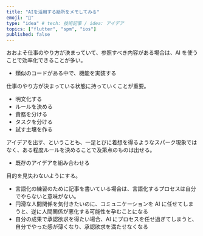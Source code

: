 ```yaml
---
title: "AIを活用する勘所をメモしてみる"
emoji: "🫧"
type: "idea" # tech: 技術記事 / idea: アイデア
topics: ["flutter", "spm", "ios"]
published: false
---
```


おおよそ仕事のやり方が決まっていて、参照すべき内容がある場合は、AI を使うことで効率化できることが多い。

- 類似のコードがある中で、機能を実装する

仕事のやり方が決まっている状態に持っていくことが重要。

- 明文化する
- ルールを決める
- 責務を分ける
- タスクを分ける
- 試す土壌を作る

アイデアを出す、ということも、一足とびに着想を得るようなスパーク現象ではなく、ある程度ルールを決めることで及第点のものは出せる。

- 既存のアイデアを組み合わせる

目的を見失わないようにする。

- 言語化の練習のために記事を書いている場合は、言語化するプロセスは自分でやらないと意味がない。
- 円滑な人間関係を気付きたいのに、コミュニケーションを AI に任せてしまうと、逆に人間関係が悪化する可能性を孕むことになる
- 自分の成果で承認欲求を得たい場合、AI にプロセスを任せ過ぎてしまうと、自分でやった感が薄くなり、承認欲求を満たせなくなる
